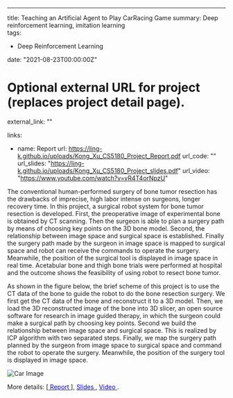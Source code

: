---
title: Teaching an Artificial Agent to Play CarRacing Game 
summary: Deep reinforcement learning, imitation learning  
tags:
- Deep Reinforcement Learning

date: "2021-08-23T00:00:00Z"

# Optional external URL for project (replaces project detail page).
external_link: "" 

links:
- name: Report
  url: https://ling-k.github.io/uploads/Kong_Xu_CS5180_Project_Report.pdf
url_code: ""
url_slides: "https://ling-k.github.io/uploads/Kong_Xu_CS5180_Project_slides.pdf"
url_video: "https://www.youtube.com/watch?v=vR4T4orNpzU" 



The conventional human-performed surgery of bone tumor resection has the drawbacks of imprecise, high labor intense on surgeons, longer recovery time. In this project, a surgical robot system for bone tumor resection is developed. First, the preoperative image of experimental bone is obtained by CT scanning. Then the surgeon is able to plan a surgery path by means of choosing key points on the 3D bone model. Second, the relationship between image space and surgical space is established. Finally the surgery path made by the surgeon in image space is mapped to surgical space and robot can receive the commands to operate the surgery. Meanwhile, the position of the surgical tool is displayed in image space in real time. Acetabular bone and thigh bone trials were performed at hospital and the outcome shows the feasibility of using robot to resect bone tumor.

As shown in the figure below, the brief scheme of this project is to use the CT data of the bone to guide the robot to do the bone resection surgery.
We first get the CT data of the bone and reconstruct it to a 3D model. Then, we load the 3D reconstructed image of the bone into 3D slicer,  an open source software for research in image guided therapy, in which the surgeon could make a surgical path by choosing key points. Second we build the relationship between image space and surgical space. This is realized by ICP algorithm with two separated steps.
Finally, we map the surgery path planned by the surgeon from image space to surgical space and command the robot to operate the surgery. Meanwhile, the position of the surgery tool is displayed in image space.  

![Car Image](Project-Scheme.png)
     
More details: [[<span style="color:blue"> Report </span>](https://ling-k.github.io/uploads/Report-Image-Guided-Surgical-Robot.pdf) ], [<span style="color:blue"> Slides </span>](https://ling-k.github.io/uploads/surgical_robot_project_slides.pdf),  [<span style="color:blue"> Video </span>](https://www.youtube.com/watch?v=vR4T4orNpzU).

